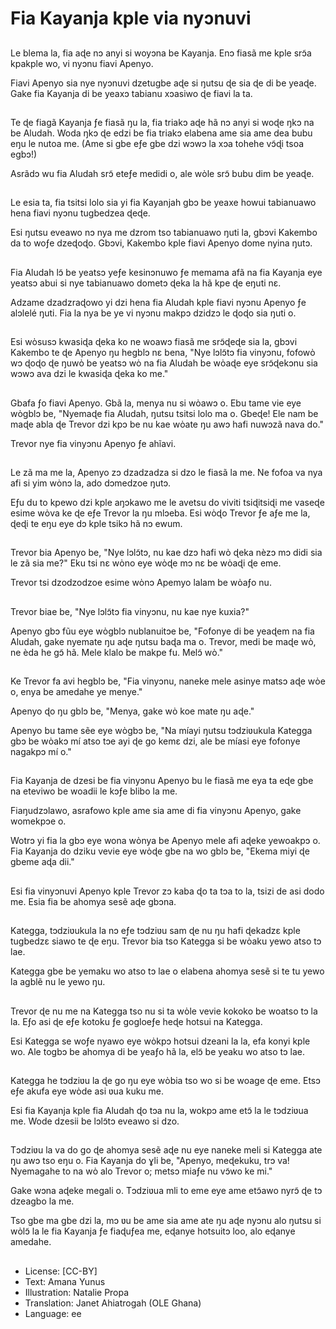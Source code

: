 # Fia Kayanja kple via nyɔnuvi

##
Le blema la, fia aɖe nɔ anyi si woyɔna be Kayanja. Enɔ fiasã me kple srɔ̃a kpakple wo, vi nyɔnu fiavi Apenyo.

Fiavi Apenyo sia nye nyɔnuvi dzetugbe aɖe si ŋutsu ɖe sia ɖe di be yeaɖe. Gake fia Kayanja di be yeaxɔ tabianu xɔasiwo ɖe fiavi la ta.

##
Te ɖe fiagã Kayanja ƒe fiasã ŋu la, fia triakɔ aɖe hã nɔ anyi si woɖe ŋkɔ na be Aludah. Woda ŋkɔ ɖe edzi be fia triakɔ elabena ame sia ame dea bubu eŋu le nutoa me. (Ame si gbe eƒe gbe dzi wɔwɔ la xɔa tohehe vɔ̃ɖi tsoa egbɔ!)

Asrãdɔ wu fia Aludah srɔ̃ eteƒe medidi o, ale wὸle srɔ̃ bubu dim be yeaɖe. 

##
Le esia ta, fia tsitsi lolo sia yi fia Kayanjah gbɔ be yeaxe howui tabianuawo hena fiavi nyɔnu tugbedzea ɖeɖe.

Esi ŋutsu eveawo nɔ nya me dzrom tso tabianuawo ŋuti la, gbɔvi Kakembo da to woƒe dzeɖoɖo. Gbɔvi, Kakembo kple fiavi Apenyo dome nyina ŋutɔ. 

##
Fia Aludah lɔ̃ be yeatsɔ yeƒe kesinɔnuwo ƒe memama afã na fia Kayanja eye yeatsɔ abui si nye tabianuawo dometɔ ɖeka la hã kpe ɖe eŋuti nɛ.

Adzame dzadzraɖowo yi dzi hena fia Aludah kple fiavi nyɔnu Apenyo ƒe alɔlelé ŋuti. Fia la nya be ye vi nyɔnu makpɔ dzidzɔ le ɖoɖo sia ŋuti o.

##
Esi wὸsusɔ kwasiɖa ɖeka ko ne woawɔ fiasã me srɔ̃ɖeɖe sia la, gbɔvi Kakembo te ɖe Apenyo ŋu hegblɔ nɛ bena, "Nye lɔlɔ̃tɔ fia vinyɔnu, fofowὸ wɔ ɖoɖo ɖe ŋuwὸ be yeatsɔ wὸ na fia Aludah be wὸaɖe eye srɔ̃ɖekɔnu sia wɔwɔ ava dzi le kwasiɖa ɖeka ko me."

##
Gbafa ƒo fiavi Apenyo. Gbã la, menya nu si wὸawɔ o. Ebu tame vie eye wὸgblɔ be, "Nyemaɖe fia Aludah, ŋutsu tsitsi lolo ma o. Gbeɖe! Ele nam be maɖe abla ɖe Trevor dzi kpɔ be nu kae wὸate ŋu awɔ hafi nuwɔzã nava do."

Trevor nye fia vinyɔnu Apenyo ƒe ahĩavi.

##
Le zã ma me la, Apenyo zɔ dzadzadza si dzo le fiasã la me. Ne fofoa va nya afi si yim wὸnɔ la, ado dɔmedzoe ŋutɔ. 

Eƒu du to kpewo dzi kple aŋɔkawo me le avetsu do viviti tsiɖitsiɖi me vaseɖe esime wὸva ke ɖe eƒe Trevor la ŋu mlɔeba. Esi wὸɖo Trevor ƒe aƒe me la, ɖeɖi te eŋu eye dɔ kple tsikɔ hã nɔ ewum.

##
Trevor bia Apenyo be, "Nye lɔlɔ̃tɔ, nu kae dzɔ hafi wὸ ɖeka nèzɔ mɔ didi sia le zã sia me?" Eku tsi nɛ wὸno eye wὸɖe mɔ nɛ be wὸaɖi ɖe eme.

Trevor tsi dzodzodzoe esime wὸnɔ Apemyo lalam be wὸaƒo nu.

##
Trevor biae be, "Nye lɔlɔ̃tɔ fia vinyɔnu, nu kae nye kuxia?"

Apenyo gbɔ fũu eye wὸgblɔ nublanuitɔe be, "Fofonye di be yeaɖem na fia Aludah, gake nyemate ŋu aɖe ŋutsu baɖa ma o. Trevor, medi be maɖe wὸ, ne èda he gɔ̃ hã. Mele klalo be makpe fu. Melɔ̃ wὸ."

##
Ke Trevor fa avi hegblɔ be, "Fia vinyɔnu, naneke mele asinye matsɔ aɖe wὸe o, enya be amedahe ye menye."

Apenyo ɖo ŋu gblɔ be, "Menya, gake wὸ koe mate ŋu aɖe."

Apenyo bu tame sẽe eye wὸgbɔ be, "Na míayi ŋutsu tɔdziʋukula Kategga gbɔ be wὸakɔ mí atso tɔe ayi ɖe go kemɛ dzi, ale be míasi eye fofonye nagakpɔ mí o."

##
Fia Kayanja de dzesi be fia vinyɔnu Apenyo bu le fiasã me eya ta eɖe gbe na eteviwo be woadii le kɔƒe blibo la me.

Fiaŋudzɔlawo, asrafowo kple ame sia ame di fia vinyɔnu Apenyo, gake womekpɔe o. 

Wotrɔ yi fia la gbɔ eye wona wὸnya be Apenyo mele afi aɖeke yewoakpɔ o. Fia Kayanja do dziku vevie eye wὸɖe gbe na wo gblɔ be, "Ekema miyi ɖe gbeme aɖa dii."

##
Esi fia vinyɔnuvi Apenyo kple Trevor zɔ kaba ɖo ta tɔa to la, tsizi de asi dodo me. Esia fia be ahomya sesẽ aɖe gbɔna.

##
Kategga, tɔdziʋukula la nɔ eƒe tɔdziʋu sam ɖe nu ŋu hafi ɖekadzɛ kple tugbedzɛ siawo te ɖe eŋu. Trevor bia tso Kategga si be wὸaku yewo atso tɔ lae.

Kategga gbe be yemaku wo atso tɔ lae o elabena ahomya sesẽ si te tu yewo la agblẽ nu le yewo ŋu.

##
Trevor ɖe nu me na Kategga tso nu si ta wὸle vevie kokoko be woatso tɔ la la. Eƒo asi ɖe eƒe kotoku ƒe gogloeƒe heɖe hotsui na Kategga.

Esi Kategga se woƒe nyawo eye wὸkpɔ hotsui dzeani la la, efa konyi kple wo. Ale togbɔ be ahomya di be yeaƒo hã la, elɔ̃ be yeaku wo atso tɔ lae. 

##
Kategga he tɔdziʋu la ɖe go ŋu eye wὸbia tso wo si be woage ɖe eme. Etsɔ eƒe akufa eye wὸde asi ʋua kuku me.

Esi fia Kayanja kple fia Aludah ɖo tɔa nu la, wokpɔ ame etɔ̃ la le tɔdziʋua me. Wode dzesii be lɔlɔ̃tɔ eveawo si dzo.

##
Tɔdziʋu la va do go ɖe ahomya sesẽ aɖe nu eye naneke meli si Kategga ate ŋu awɔ tso eŋu o. Fia Kayanja do ɣli be, "Apenyo, meɖekuku, trɔ va! Nyemagahe to na wὸ alo Trevor o; metsɔ miaƒe nu vɔ̃wo ke mi."

Gake wɔna aɖeke megali o. Tɔdziʋua mli to eme eye ame etɔ̃awo nyrɔ̃ ɖe tɔ dzeagbo la me. 

Tso gbe ma gbe dzi la, mɔ ʋu be ame sia ame ate ŋu aɖe nyɔnu alo ŋutsu si wὸlɔ̃ la le fia Kayanja ƒe fiaɖuƒea me, eɖanye hotsuitɔ loo, alo eɖanye amedahe.

##
* License: [CC-BY]
* Text: Amana Yunus
* Illustration: Natalie Propa
* Translation: Janet Ahiatrogah (OLE Ghana)
* Language: ee
